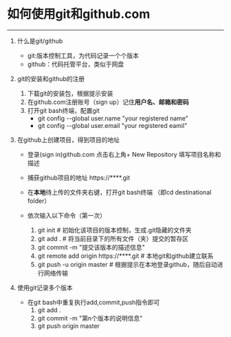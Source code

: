 # 如何使用git和github.com
***********************
1. 什么是git/github
    - git:版本控制工具，为代码记录一个个版本
    - github：代码托管平台，类似于网盘

2. git的安装和github的注册
    1. 下载git的安装包，根据提示安装
    2. 在github.com注册账号（sign up）记住**用户名、邮箱和密码**    
    3. 打开git bash终端，配置git
        - git config --global user.name "your registered name"
        - git config --global user.email "your registered eamil"

3. 在github上创建项目，得到项目的地址
    - 登录(sign in)github.com 点击右上角+ New Repository 填写项目名称和描述
    - 捕获github项目的地址 https://****.git
    - 在**本地**待上传的文件夹右键，打开git bash终端 （即cd destinational folder）

    - 依次输入以下命令（第一次）
        1. git init  # 初始化该项目的版本控制，生成.git隐藏的文件夹
        2. git add . # 将当前目录下的所有文件（夹）提交的暂存区
        3. git commit -m "提交该版本的描述信息"
        4. git remote add origin https://****.git  # 本地git和github建立联系
        5. git push -u origin master # 根据提示在本地登录github，随后自动进行网络传输
        
4. 使用git记录多个版本
    - 在git bash中重复执行add,commit,push指令即可
        1. git add .
        2. git commit -m "第n个版本的说明信息"
        3. git push origin master   
    
